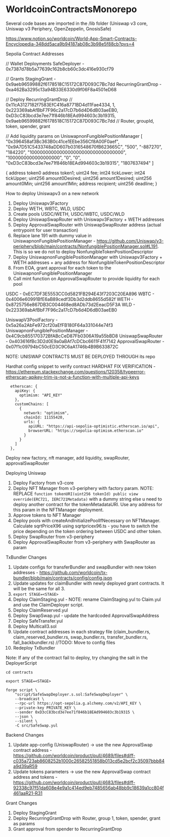# WorldcoinContractsMonorepo
Several code bases are imported in the /lib folder (Uniswap v3 core, Uniswap v3 Periphery, OpenZeppelin, GnosisSafe)

https://www.notion.so/worldcoin/World-App-Smart-Contracts-Encyclopedia-348dd5aca9b94187ab08c3b98e5f88cb?pvs=4

Sepolia Contract Addresses

// Wallet Deployments
SafeDeployer - 0x7387d78b5a77639c162b8cb60c3dc416e930cf79

// Grants
StagingGrant - 0x9aeb96599882f6178518C15172C87D093C7Bc7dd
RecurringGrantDrop - 0xa462Ba3295c13a94B33E6330d9f06F8a4501eD68

// Deploy RecurringGrantDrop
// 0x11cA3127182f7583EfC416a8771BD4d11Fae4334, 1, 0x223369abAfBbF7F96c2a17cD7b6d4D6dB03aeEB0, 0xD3cC83bcd3e7ee71f846b18EAd994603c3b19315, 0x9aeb96599882f6178518C15172C87D093C7Bc7dd
// Router, groupId, token, spender, grant

// Add liquidity params on UniswapnonFungiblePositionManager
[
"0x396458af3Bc363B0c41ce1EEbe356Cf8A00F0aef",
"0x9A7D51C5433748aDD607b0316548670fB623665C",
"500",
"-887270",
"184220",
"1000000000000000000000000000000000",
"1000000000000000000",
"0",
"0",
"0xD3cC83bcd3e7ee71f846b18EAd994603c3b19315",
"1807637494"
]

{
    address token0
    address token1;
    uint24 fee;
    int24 tickLower;
    int24 tickUpper;
    uint256 amount0Desired;
    uint256 amount1Desired;
    uint256 amount0Min;
    uint256 amount1Min;
    address recipient;
    uint256 deadline;
}

How to deploy Uniswapv3 on a new network
1. Deploy Uniswapv3Factory
2. Deploy WETH, WBTC, WLD, USDC
3. Create pools USDC/WETH, USDC/WBTC, USDC/WLD
4. Deploy UniswapSwapRouter with Uniswapv3Factory + WETH addresses
5. Deploy ApprovalSwapRouter with UniswapSwapRouter address (actual entrypoint for user transaction)
6. Replace lane 191 with dummy value in UniswapnonFungiblePositionManager - https://github.com/Uniswap/v3-periphery/blob/main/contracts/NonfungiblePositionManager.sol#L191. This is so we do not to deploy NonfungibleTokenPositionDescriptor
7. Deploy UniswapnonFungiblePositionManager with Uniswapv3Factory + WETH addresses + any address for NonfungibleTokenPositionDescriptor
8. From EOA, grant approval for each token to the UniswapnonFungiblePositionManager
9. Call mint function on ApprovalSwapRouter to provide liquidity for each pool


USDC - 0xEC7DF3E5553CC0d5821FB294E43f7203C20EA896
WBTC - 0x4006e60991BfE6aB89cedf3Db3d2ddb8655d582f
WETH - 0x8725756e867DB3C004468ed8ADb73d2EeacD5F3A
WLD  - 0x223369abAfBbF7F96c2a17cD7b6d4D6dB03aeEB0

UniswapV3PoolFactory - 0x5a26a2AbFe972cf20aEfFB180F64a331044e74f3
UniswapnonFungiblePositionManager - 0x4C9cb855170372BfABcCeD87Fb0306A19a55bBD8
UniswapSwapRouter - 0x403616fBc3D2d0E9a0aBAf7cDCbc6611F41f7142
ApprovalSwapRouter - 0x07f1c09794bC50cED3C9C6aA1746b4B9B633872C

NOTE: UNISWAP CONTRACTS MUST BE DEPLOYED THROUGH its repo

Hardhat config snippet to verify contract
HARDHAT FIX VERIFICATION - https://ethereum.stackexchange.com/questions/120358/typeerror-etherscan-apikey-trim-is-not-a-function-with-multiple-api-keys
```
  etherscan: {
    apiKey: {
      optimism: "API_KEY"
    },
    customChains: [
      {
        network: "optimism",
        chainId: 11155420,
        urls: {
          apiURL: "https://api-sepolia-optimistic.etherscan.io/api",
          browserURL: "https://sepolia-optimism.etherscan.io"
        }
      }
    ]
  },
```


Deploy new factory, nft manager, add liquidity, swapRouter, approvalSwapRouter

Deploying Uniswap
1. Deploy Factory from v3-core
2. Deploy NFT Manager from v3-periphery with factory param.
NOTE:   REPLACE `function tokenURI(uint256 tokenId) public view override(ERC721, IERC721Metadata)`  with a dummy string else u need to deploy another contract for the tokenMetadataURI. Use any address for this param in the NFTManager deployment.
3. Approve tokens to NFT Manager
4. Deploy pools with createAndInitializePoolIfNecessary on NFTManager. Calculate sqrtPriceX96 using sqrtpricex96.ts - you have to switch the price depending on the token ordering between USDC and other token.
5. Deploy SwapRouter from v3-periphery
6. Deploy ApprovalSwapRouter from v3-periphery with SwapRouter as param



TxBundler Changes
1. Update configs for transferBundler and swapBundler with new token addresses - https://github.com/worldcoin/tx-bundler/blob/main/contracts/config/config.json
2. Update updates for claimBundler with newly deployed grant contracts. It will be the same for all 3.
3. `export STAGE=<STAGE>`
4. Deploy ClaimStaging.yul - NOTE: rename ClaimStaging.yul to Claim.yul and use the ClaimDeployer script. 
5. Deploy ClaimReserved.yul
6. Deploy SwapSwap.yul - update the hardcoded ApprovalSwapAddress
7. Deploy SafeTransfer.yul
8. Deploy Multicall3.sol
9. Update contract addresses in each strategy file (claim_bundler.rs, claim_reserved_bundler.rs, swap_bundler.rs, transfer_bundler.rs, fall_backbundler.rs) //TODO: Move to config files
10. Redeploy TxBundler

Note: If any of the contract fail to deploy, try changing the salt in the DeployerScript
```
cd contracts

export STAGE=<STAGE>

forge script \
    "script/SafeSwapDeployer.s.sol:SafeSwapDeployer" \
    --broadcast \
    --rpc-url https://opt-sepolia.g.alchemy.com/v2/API_KEY \
    --private-key PRIVATE_KEY \
    --sender 0xD3cC83bcd3e7ee71f846b18EAd994603c3b19315 \
    --json \
    --silent \
    -C src/SafeSwap.yul

```


Backend Changes
1. Update app-config (UniswapRouter) -> use the new ApprovalSwap contract address - https://github.com/worldcoin/product/pull/4689/files#diff-c035a723ab8608252b1000c26582551858b013cd5e2bcf2c35097bbb84a9d39aR59
2. Update tokens parameters -> use the new ApprovalSwap contract address and tokens - https://github.com/worldcoin/product/pull/4683/files#diff-92338c97f51da608e4e9a1c414ed9eb7485656ab48bb9c18639a1cc804f461aaR21-R31

Grant Changes
1. Deploy StagingGrant
2. Deploy RecurringGrantDrop with Router, group 1, token, spender, grant as params
3. Grant approval from spender to RecurringGrantDrop